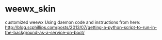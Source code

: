 # weewx_skin
customized weewx
Using daemon code and instructions from here: http://blog.scphillips.com/posts/2013/07/getting-a-python-script-to-run-in-the-background-as-a-service-on-boot/
